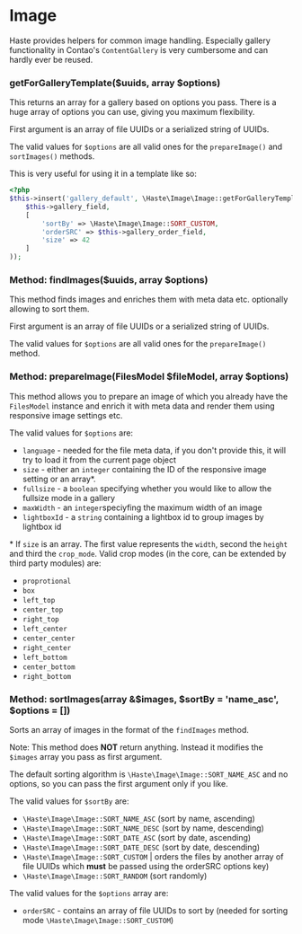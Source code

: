 # Image

Haste provides helpers for common image handling. Especially gallery functionality
in Contao's `ContentGallery` is very cumbersome and can hardly ever be reused.

### getForGalleryTemplate($uuids, array $options)

This returns an array for a gallery based on options you pass. There is a huge
array of options you can use, giving you maximum flexibility.

First argument is an array of file UUIDs or a serialized string of UUIDs.

The valid values for `$options` are all valid ones for the `prepareImage()` and
`sortImages()` methods.

This is very useful for using it in a template like so:

```php
<?php
$this->insert('gallery_default', \Haste\Image\Image::getForGalleryTemplate(
    $this->gallery_field,
    [
        'sortBy' => \Haste\Image\Image::SORT_CUSTOM,
        'orderSRC' => $this->gallery_order_field,
        'size' => 42
    ]
));
```

### Method: findImages($uuids, array $options)

This method finds images and enriches them with meta data etc. optionally allowing
to sort them.

First argument is an array of file UUIDs or a serialized string of UUIDs.

The valid values for `$options` are all valid ones for the `prepareImage()` method.

### Method: prepareImage(FilesModel $fileModel, array $options)

This method allows you to prepare an image of which you already have the `FilesModel`
instance and enrich it with meta data and render them using responsive image
settings etc.

The valid values for `$options` are:

* `language` - needed for the file meta data, if you don't provide this, it will try to load it from the current page object
* `size` - either an `integer` containing the ID of the responsive image setting or an array*.
* `fullsize` - a `boolean` specifying whether you would like to allow the fullsize mode in a gallery
* `maxWidth` - an `integer`speciyfing the maximum width of an image
* `lightboxId` - a `string` containing a lightbox id to group images by lightbox id

\* If `size` is an array. The first value represents the `width`, second the `height` and
third the `crop_mode`. Valid crop modes (in the core, can be extended by third
party modules) are:

* `proprotional`
* `box`
* `left_top`
* `center_top`
* `right_top`
* `left_center`
* `center_center`
* `right_center`
* `left_bottom`
* `center_bottom`
* `right_bottom`

### Method: sortImages(array &$images, $sortBy = 'name_asc', $options = [])

Sorts an array of images in the format of the `findImages` method.

Note: This method does **NOT** return anything. Instead it modifies the `$images`
array you pass as first argument.

The default sorting algorithm is `\Haste\Image\Image::SORT_NAME_ASC` and no
options, so you can pass the first argument only if you like.

The valid values for `$sortBy` are:

 * `\Haste\Image\Image::SORT_NAME_ASC` (sort by name, ascending)
 * `\Haste\Image\Image::SORT_NAME_DESC` (sort by name, descending)
 * `\Haste\Image\Image::SORT_DATE_ASC` (sort by date, ascending)
 * `\Haste\Image\Image::SORT_DATE_DESC` (sort by date, descending)
 * `\Haste\Image\Image::SORT_CUSTOM` | orders the files by another array of file UUIDs which **must** be passed using the orderSRC options key)
 * `\Haste\Image\Image::SORT_RANDOM` (sort randomly)

The valid values for the `$options` array are:

* `orderSRC` - contains an array of file UUIDs to sort by (needed for sorting mode `\Haste\Image\Image::SORT_CUSTOM`)
